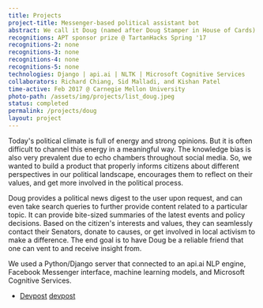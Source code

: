 ```yaml
---
title: Projects
project-title: Messenger-based political assistant bot
abstract: We call it Doug (named after Doug Stamper in House of Cards). Doug provides a political news digest to users upon request across the Facebook Messenger interface. Based on the citizen's interests and values, they can seamlessly contact their senators, donate to causes, or get involved in local activism to make a difference. 
recognitions: APT sponsor prize @ TartanHacks Spring '17
recognitions-2: none
recognitions-3: none
recognitions-4: none
recognitions-5: none
technologies: Django | api.ai | NLTK | Microsoft Cognitive Services
collaborators: Richard Chiang, Sid Malladi, and Kishan Patel
time-active: Feb 2017 @ Carnegie Mellon University
photo-path: /assets/img/projects/list_doug.jpeg
status: completed
permalink: /projects/doug
layout: project
---
```


Today's political climate is full of energy and strong opinions. But it is often difficult to channel this energy in a meaningful way. The knowledge bias is also very prevalent due to echo chambers throughout social media. So, we wanted to build a product that properly informs citizens about different perspectives in our political landscape, encourages them to reflect on their values, and get more involved in the political process.

Doug provides a political news digest to the user upon request, and can even take search queries to further provide content related to a particular topic. It can provide bite-sized summaries of the latest events and policy decisions. Based on the citizen's interests and values, they can seamlessly contact their Senators, donate to causes, or get involved in local activism to make a difference. The end goal is to have Doug be a reliable friend that one can vent to and receive insight from.

We used a Python/Django server that connected to an api.ai NLP engine, Facebook Messenger interface, machine learning models, and Microsoft Cognitive Services.

* [Devpost] [devpost]

[devpost]: https://devpost.com/software/doug